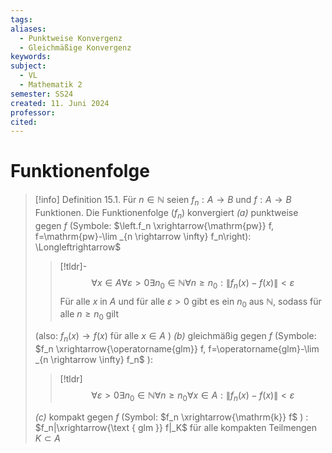 ```yaml
---
tags: 
aliases:
  - Punktweise Konvergenz
  - Gleichmäßige Konvergenz
keywords: 
subject:
  - VL
  - Mathematik 2
semester: SS24
created: 11. Juni 2024
professor: 
cited:
---
```

 

# Funktionenfolge

> [!info] Definition 15.1. Für $n \in \mathbb{N}$ seien $f_n: A \rightarrow B$ und $f: A \rightarrow B$ Funktionen.
> Die Funktionenfolge $\left(f_n\right)$ konvergiert
> *(a)* punktweise gegen $f$ (Symbole: $\left.f_n \xrightarrow{\mathrm{pw}} f, f=\mathrm{pw}-\lim _{n \rightarrow \infty} f_n\right): \Longleftrightarrow$
> 
> > [!tldr]- $$\forall x \in A \forall \varepsilon>0 \exists n_0 \in \mathbb{N} \forall n \geq n_0:\left\|f_n(x)-f(x)\right\|<\varepsilon$$
> > Für alle $x$ in $A$ und für alle $\varepsilon > 0$ gibt es ein $n_{0}$ aus $\mathbb{N}$, sodass für alle $n \geq n_{0}$ gilt
> 
> (also: $f_n(x) \rightarrow f(x)$ für alle $x \in A$ )
> *(b)* gleichmäßig gegen $f$ (Symbole: $f_n \xrightarrow{\operatorname{glm}} f, f=\operatorname{glm}-\lim _{n \rightarrow \infty} f_n$ ):
> > [!tldr] $$\forall \varepsilon>0 \exists n_0 \in \mathbb{N} \forall n \geq n_0 \forall x \in A:\left\|f_n(x)-f(x)\right\|<\varepsilon$$
> 
> *(c)* kompakt gegen $f$ (Symbol: $f_n \xrightarrow{\mathrm{k}} f$ ) : $f_n|\xrightarrow{\text { glm }} f|_K$ für alle kompakten Teilmengen $K \subset A$